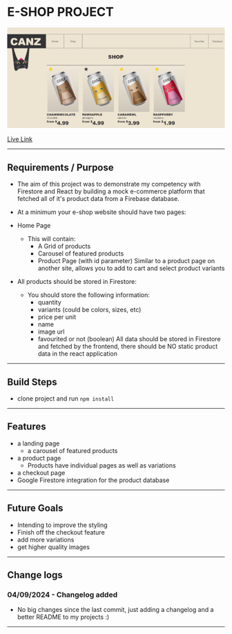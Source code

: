# E-SHOP PROJECT

![screenshot](./src/assets/Screenshot%202024-09-04%20160046.png)

<a href="https://e-shop-two-theta.vercel.app/">Live Link</a>

--- 

## Requirements / Purpose

-   The aim of this project was to demonstrate my competency with Firestore and React by building a mock e-commerce platform that fetched all of it's product data from a Firebase database.

- At a minimum your e-shop website should have two pages:

- Home Page
  - This will contain:
    - A Grid of products
    - Carousel of featured products
    - Product Page (with id parameter) Similar to a product page on another site, allows you to add to cart and select product variants
- All products should be stored in Firestore:
  - You should store the following information:
    - quantity
    - variants (could be colors, sizes, etc)
    - price per unit
    - name
    - image url
    - favourited or not (boolean)
      All data should be stored in Firestore and fetched by the frontend, there should be NO static product data in the react application

---

## Build Steps

-   clone project and run ```npm install```

---

## Features

- a landing page
    - a carousel of featured products
- a product page
    - Products have individual pages as well as variations
- a checkout page
- Google Firestore integration for the product database

---


## Future Goals

- Intending to improve the styling
- Finish off the checkout feature
- add more variations
- get higher quality images

---

## Change logs

### 04/09/2024 - Changelog added

-   No big changes since the last commit, just adding a changelog and a better README to my projects :)

---
